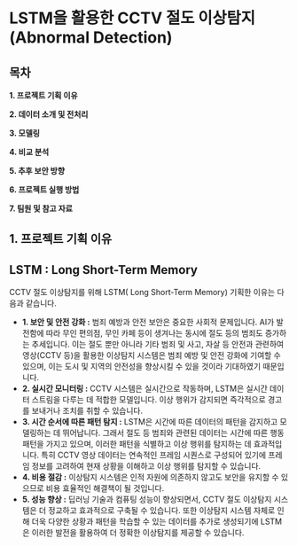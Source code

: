 # LSTM을 활용한 CCTV 절도 이상탐지(Abnormal Detection)

## 목차
  **1. 프로젝트 기획 이유**
  
  **2. 데이터 소개 및 전처리**
  
  **3. 모델링**
  
  **4. 비교 분석**
  
  **5. 추후 보안 방향**
  
  **6. 프로젝트 실행 방법**
  
  **7. 팀원 및 참고 자료**


## 1. 프로젝트 기획 이유
## LSTM : Long Short-Term Memory

CCTV 절도 이상탐지를 위해 LSTM( Long Short-Term Memory) 기획한 이유는 다음과 같습니다.
- **1. 보안 및 안전 강화 :** 범죄 예방과 안전 보안은 중요한 사회적 문제입니다. AI가 발전함에 따라 무인 편의점, 무인 카페 등이 생겨나는 동시에 절도 등의 범죄도 증가하는 추세입니다. 이는 절도 뿐만 아니라 기타 범죄 및 사고, 자살 등 안전과 관련하여 영상(CCTV 등)을 활용한 이상탐지 시스템은 범죄 예방 및 안전 강화에 기여할 수 있으며, 이는 도시 및 지역의 안전성을 향상시킬 수 있을 것이라 기대하였기 때문입니다.
- **2. 실시간 모니터링 :** CCTV 시스템은 실시간으로 작동하며, LSTM은 실시간 데이터 스트림을 다루는 데 적합한 모델입니다. 이상 행위가 감지되면 즉각적으로 경고를 보내거나 조치를 취할 수 있습니다.
- **3. 시간 순서에 따른 패턴 탐지 :** LSTM은 시간에 따른 데이터의 패턴을 감지하고 모델링하는 데 뛰어납니다. 그래서 절도 등 범죄와 관련된 데이터는 시간에 따른 행동 패턴을 가지고 있으며, 이러한 패턴을 식별하고 이상 행위를 탐지하는 데 효과적입니다. 특히 CCTV 영상 데이터는 연속적인 프레임 시퀀스로 구성되어 있기에 프레임 정보를 고려하여 현재 상황을 이해하고 이상 행위를 탐지할 수 있습니다.
- **4. 비용 절감 :** 이상탐지 시스템은 인적 자원에 의존하지 않고도 보안을 유지할 수 있으므로 비용 효율적인 해결책이 될 것입니다.
- **5. 성능 향상 :** 딥러닝 기술과 컴퓨팅 성능이 향상되면서, CCTV 절도 이상탐지 시스템은 더 정교하고 효과적으로 구축될 수 있습니다. 또한 이상탐지 시스템 자체로 인해 더욱 다양한 상황과 패턴을 학습할 수 있는 데이터를 추가로 생성되기에 LSTM은 이러한 발전을 활용하여 더 정확한 이상탐지를 제공할 수 있습니다.
